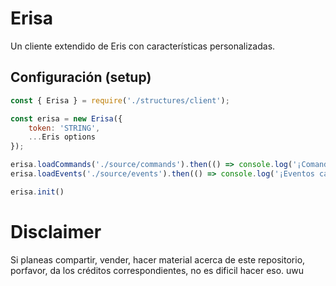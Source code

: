 # Erisa
Un cliente extendido de Eris con características personalizadas.

## Configuración (setup)
```javascript
const { Erisa } = require('./structures/client');

const erisa = new Erisa({
    token: 'STRING',
    ...Eris options
});

erisa.loadCommands('./source/commands').then(() => console.log('¡Comandos cargados!'));
erisa.loadEvents('./source/events').then(() => console.log('¡Eventos cargados!'));

erisa.init()
```

# Disclaimer
Si planeas compartir, vender, hacer material acerca de este repositorio, porfavor, da los créditos correspondientes, no es dificil hacer eso. uwu